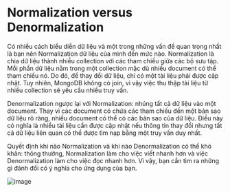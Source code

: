 # Normalization versus Denormalization
Có nhiều cách biểu diễn dữ liệu và một trong những vấn đề quan trọng nhất là bạn nên Normalization dữ liệu của mình đến mức nào. Normalization là chia dữ liệu thành nhiều collection với các tham chiếu giữa các bộ sưu tập. Mỗi phần dữ liệu nằm trong một collection mặc dù nhiều document có thể tham chiếu nó. Do đó, để thay đổi dữ liệu, chỉ có một tài liệu phải được cập nhật. Tuy nhiên, MongoDB không có join, vì vậy việc thu thập tài liệu từ nhiều collection sẽ yêu cầu nhiều truy vấn.

Denormalization ngược lại với Normalization: nhúng tất cả dữ liệu vào một document. Thay vì các document có chứa các tham chiếu đến một bản sao dữ liệu rõ ràng, nhiều document có thể có các bản sao của dữ liệu. Điều này có nghĩa là nhiều tài liệu cần được cập nhật nếu thông tin thay đổi nhưng tất cả dữ liệu liên quan có thể được tìm nạp bằng một truy vấn duy nhất.

Quyết định khi nào Normalization và khi nào Denormalization có thể khó khăn: thông thường, Normalization làm cho việc viết nhanh hơn và việc Denormalization làm cho việc đọc nhanh hơn. Vì vậy, bạn cần tìm ra những gì đánh đổi có ý nghĩa cho ứng dụng của bạn.

![image](https://user-images.githubusercontent.com/45547213/62681205-58cc2780-b9e3-11e9-9203-2ab668d2f23d.png)


